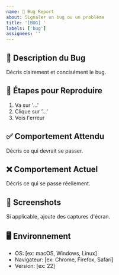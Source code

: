 ```yaml
---
name: 🐛 Bug Report
about: Signaler un bug ou un problème
title: '[BUG] '
labels: ['bug']
assignees: ''
---
```


## 🐛 Description du Bug

Décris clairement et concisément le bug.

## 🔄 Étapes pour Reproduire

1. Va sur '...'
2. Clique sur '...'
3. Vois l'erreur

## ✅ Comportement Attendu

Décris ce qui devrait se passer.

## ❌ Comportement Actuel

Décris ce qui se passe réellement.

## 📸 Screenshots

Si applicable, ajoute des captures d'écran.

## 🖥️ Environnement

- OS: [ex: macOS, Windows, Linux]
- Navigateur: [ex: Chrome, Firefox, Safari]
- Version: [ex: 22]
